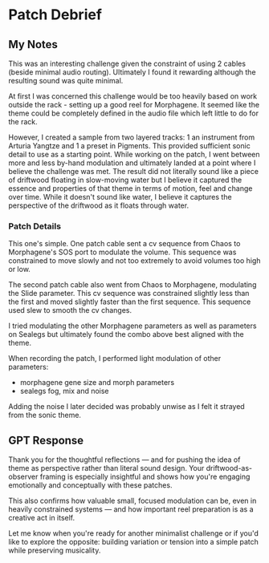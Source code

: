# Patch Debrief

## My Notes

This was an interesting challenge given the constraint of using 2 cables (beside minimal audio routing). Ultimately I found it rewarding although the resulting sound was quite minimal.

At first I was concerned this challenge would be too heavily based on work outside the rack - setting up a good reel for Morphagene. It seemed like the theme could be completely defined in the audio file which left little to do for the rack.

However, I created a sample from two layered tracks: 1 an instrument from Arturia Yangtze and 1 a preset in Pigments. This provided sufficient sonic detail to use as a starting point. While working on the patch, I went between more and less by-hand modulation and ultimately landed at a point where I believe the challenge was met. The result did not literally sound like a piece of driftwood floating in slow-moving water but I believe it captured the essence and properties of that theme in terms of motion, feel and change over time. While it doesn't sound like water, I believe it captures the perspective of the driftwood as it floats through water.

### Patch Details

This one's simple. One patch cable sent a cv sequence from Chaos to Morphagene's SOS port to modulate the volume. This sequence was constrained to move slowly and not too extremely to avoid volumes too high or low. 

The second patch cable also went from Chaos to Morphagene, modulating the Slide parameter. This cv sequence was constrained slightly less than the first and moved slightly faster than the first sequence. This sequence used slew to smooth the cv changes.

I tried modulating the other Morphagene parameters as well as parameters on Sealegs but ultimately found the combo above best aligned with the theme.

When recording the patch, I performed light modulation of other parameters:
- morphagene gene size and morph parameters
- sealegs fog, mix and noise

Adding the noise I later decided was probably unwise as I felt it strayed from the sonic theme.

## GPT Response

Thank you for the thoughtful reflections — and for pushing the idea of theme as perspective rather than literal sound design. Your driftwood-as-observer framing is especially insightful and shows how you're engaging emotionally and conceptually with these patches.

This also confirms how valuable small, focused modulation can be, even in heavily constrained systems — and how important reel preparation is as a creative act in itself.

Let me know when you're ready for another minimalist challenge or if you'd like to explore the opposite: building variation or tension into a simple patch while preserving musicality.